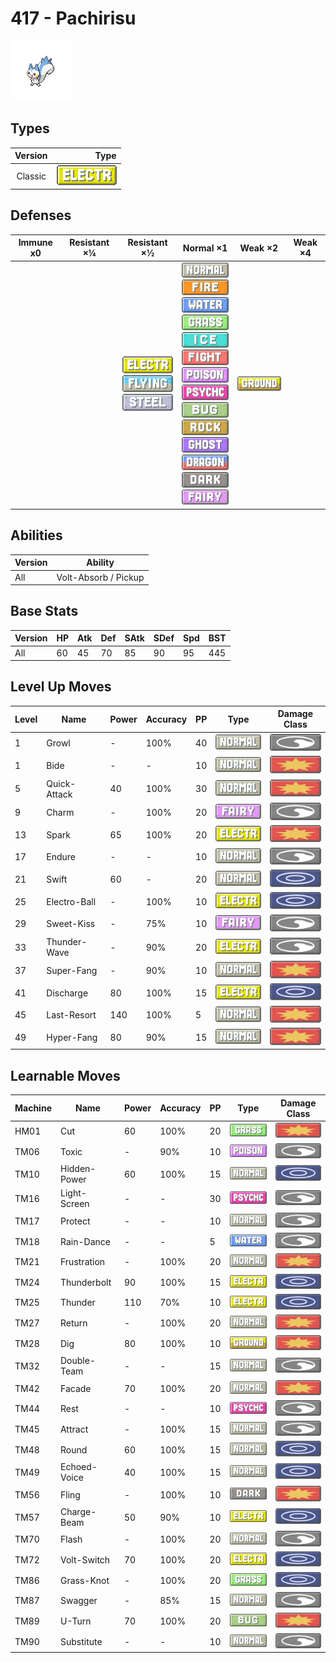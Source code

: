 # 417 - Pachirisu

![pachirisu](../img/pokemon/417.png)

## Types

| Version | Type                                   |
| :-----: | -------------------------------------: |
| Classic | ![electric](../img/types/electric.png) |

## Defenses

| Immune x0 | Resistant ×¼ | Resistant ×½                                                                                                       | Normal ×1                                                                                                                                                                                                                                                                                                                                                                                                                                                                                                                           | Weak ×2                            | Weak ×4 |
| --------- | ------------ | ------------------------------------------------------------------------------------------------------------------ | ----------------------------------------------------------------------------------------------------------------------------------------------------------------------------------------------------------------------------------------------------------------------------------------------------------------------------------------------------------------------------------------------------------------------------------------------------------------------------------------------------------------------------------- | ---------------------------------- | ------- |
|           |              | ![electric](../img/types/electric.png)<br/>![flying](../img/types/flying.png)<br/>![steel](../img/types/steel.png) | ![normal](../img/types/normal.png)<br/>![fire](../img/types/fire.png)<br/>![water](../img/types/water.png)<br/>![grass](../img/types/grass.png)<br/>![ice](../img/types/ice.png)<br/>![fighting](../img/types/fighting.png)<br/>![poison](../img/types/poison.png)<br/>![psychic](../img/types/psychic.png)<br/>![bug](../img/types/bug.png)<br/>![rock](../img/types/rock.png)<br/>![ghost](../img/types/ghost.png)<br/>![dragon](../img/types/dragon.png)<br/>![dark](../img/types/dark.png)<br/>![fairy](../img/types/fairy.png) | ![ground](../img/types/ground.png) |         |

## Abilities

| Version | Ability              |
| ------- | -------------------- |
| All     | Volt-Absorb / Pickup |

## Base Stats

| Version | HP | Atk | Def | SAtk | SDef | Spd | BST |
| ------- | -- | --- | --- | ---- | ---- | --- | --- |
| All     | 60 | 45  | 70  | 85   | 90   | 95  | 445 |

## Level Up Moves

| Level | Name         | Power | Accuracy | PP | Type                                   | Damage Class                           |
| ----- | ------------ | ----- | -------- | -- | -------------------------------------- | -------------------------------------- |
| 1     | Growl        | -     | 100%     | 40 | ![normal](../img/types/normal.png)     | ![status](../img/types/status.png)     |
| 1     | Bide         | -     | -        | 10 | ![normal](../img/types/normal.png)     | ![physical](../img/types/physical.png) |
| 5     | Quick-Attack | 40    | 100%     | 30 | ![normal](../img/types/normal.png)     | ![physical](../img/types/physical.png) |
| 9     | Charm        | -     | 100%     | 20 | ![fairy](../img/types/fairy.png)       | ![status](../img/types/status.png)     |
| 13    | Spark        | 65    | 100%     | 20 | ![electric](../img/types/electric.png) | ![physical](../img/types/physical.png) |
| 17    | Endure       | -     | -        | 10 | ![normal](../img/types/normal.png)     | ![status](../img/types/status.png)     |
| 21    | Swift        | 60    | -        | 20 | ![normal](../img/types/normal.png)     | ![special](../img/types/special.png)   |
| 25    | Electro-Ball | -     | 100%     | 10 | ![electric](../img/types/electric.png) | ![special](../img/types/special.png)   |
| 29    | Sweet-Kiss   | -     | 75%      | 10 | ![fairy](../img/types/fairy.png)       | ![status](../img/types/status.png)     |
| 33    | Thunder-Wave | -     | 90%      | 20 | ![electric](../img/types/electric.png) | ![status](../img/types/status.png)     |
| 37    | Super-Fang   | -     | 90%      | 10 | ![normal](../img/types/normal.png)     | ![physical](../img/types/physical.png) |
| 41    | Discharge    | 80    | 100%     | 15 | ![electric](../img/types/electric.png) | ![special](../img/types/special.png)   |
| 45    | Last-Resort  | 140   | 100%     | 5  | ![normal](../img/types/normal.png)     | ![physical](../img/types/physical.png) |
| 49    | Hyper-Fang   | 80    | 90%      | 15 | ![normal](../img/types/normal.png)     | ![physical](../img/types/physical.png) |

## Learnable Moves

| Machine | Name         | Power | Accuracy | PP | Type                                   | Damage Class                           |
| ------- | ------------ | ----- | -------- | -- | -------------------------------------- | -------------------------------------- |
| HM01    | Cut          | 60    | 100%     | 20 | ![grass](../img/types/grass.png)       | ![physical](../img/types/physical.png) |
| TM06    | Toxic        | -     | 90%      | 10 | ![poison](../img/types/poison.png)     | ![status](../img/types/status.png)     |
| TM10    | Hidden-Power | 60    | 100%     | 15 | ![normal](../img/types/normal.png)     | ![special](../img/types/special.png)   |
| TM16    | Light-Screen | -     | -        | 30 | ![psychic](../img/types/psychic.png)   | ![status](../img/types/status.png)     |
| TM17    | Protect      | -     | -        | 10 | ![normal](../img/types/normal.png)     | ![status](../img/types/status.png)     |
| TM18    | Rain-Dance   | -     | -        | 5  | ![water](../img/types/water.png)       | ![status](../img/types/status.png)     |
| TM21    | Frustration  | -     | 100%     | 20 | ![normal](../img/types/normal.png)     | ![physical](../img/types/physical.png) |
| TM24    | Thunderbolt  | 90    | 100%     | 15 | ![electric](../img/types/electric.png) | ![special](../img/types/special.png)   |
| TM25    | Thunder      | 110   | 70%      | 10 | ![electric](../img/types/electric.png) | ![special](../img/types/special.png)   |
| TM27    | Return       | -     | 100%     | 20 | ![normal](../img/types/normal.png)     | ![physical](../img/types/physical.png) |
| TM28    | Dig          | 80    | 100%     | 10 | ![ground](../img/types/ground.png)     | ![physical](../img/types/physical.png) |
| TM32    | Double-Team  | -     | -        | 15 | ![normal](../img/types/normal.png)     | ![status](../img/types/status.png)     |
| TM42    | Facade       | 70    | 100%     | 20 | ![normal](../img/types/normal.png)     | ![physical](../img/types/physical.png) |
| TM44    | Rest         | -     | -        | 10 | ![psychic](../img/types/psychic.png)   | ![status](../img/types/status.png)     |
| TM45    | Attract      | -     | 100%     | 15 | ![normal](../img/types/normal.png)     | ![status](../img/types/status.png)     |
| TM48    | Round        | 60    | 100%     | 15 | ![normal](../img/types/normal.png)     | ![special](../img/types/special.png)   |
| TM49    | Echoed-Voice | 40    | 100%     | 15 | ![normal](../img/types/normal.png)     | ![special](../img/types/special.png)   |
| TM56    | Fling        | -     | 100%     | 10 | ![dark](../img/types/dark.png)         | ![physical](../img/types/physical.png) |
| TM57    | Charge-Beam  | 50    | 90%      | 10 | ![electric](../img/types/electric.png) | ![special](../img/types/special.png)   |
| TM70    | Flash        | -     | 100%     | 20 | ![normal](../img/types/normal.png)     | ![status](../img/types/status.png)     |
| TM72    | Volt-Switch  | 70    | 100%     | 20 | ![electric](../img/types/electric.png) | ![special](../img/types/special.png)   |
| TM86    | Grass-Knot   | -     | 100%     | 20 | ![grass](../img/types/grass.png)       | ![special](../img/types/special.png)   |
| TM87    | Swagger      | -     | 85%      | 15 | ![normal](../img/types/normal.png)     | ![status](../img/types/status.png)     |
| TM89    | U-Turn       | 70    | 100%     | 20 | ![bug](../img/types/bug.png)           | ![physical](../img/types/physical.png) |
| TM90    | Substitute   | -     | -        | 10 | ![normal](../img/types/normal.png)     | ![status](../img/types/status.png)     |